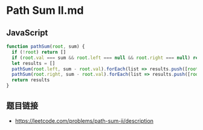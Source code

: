 # Path Sum II.md

## JavaScript
```javascript
function pathSum(root, sum) {
  if (!root) return []
  if (root.val === sum && root.left === null && root.right === null) return [[root.val]]
  let results = []
  pathSum(root.left, sum - root.val).forEach(list => results.push([root.val, ...list]))
  pathSum(root.right, sum - root.val).forEach(list => results.push([root.val, ...list]))
  return results
}
```

## 题目链接
* https://leetcode.com/problems/path-sum-ii/description
